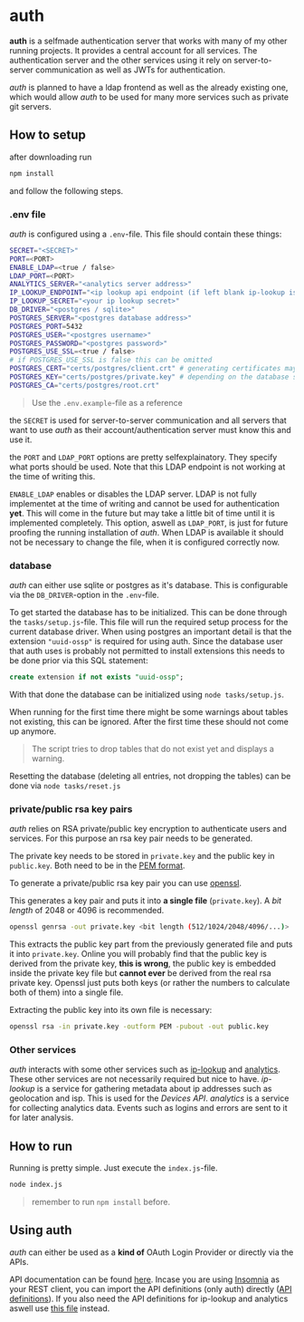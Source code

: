 # auth

**auth** is a selfmade authentication server that works with many of my other running projects. It provides a central account for all services.
The authentication server and the other services using it rely on server-to-server communication as well as JWTs for authentication.

*auth* is planned to have a ldap frontend as well as the already existing one, which would allow *auth* to be used for many more services such as private git servers.


## How to setup

after downloading run 

```sh
npm install
```

and follow the following steps.

### .env file

*auth* is configured using a `.env`-file. This file should contain these things:

```sh
SECRET="<SECRET>"
PORT=<PORT>
ENABLE_LDAP=<true / false>
LDAP_PORT=<PORT>
ANALYTICS_SERVER="<analytics server address>"
IP_LOOKUP_ENDPOINT="<ip lookup api endpoint (if left blank ip-lookup is disabled)>"
IP_LOOKUP_SECRET="<your ip lookup secret>"
DB_DRIVER="<postgres / sqlite>"
POSTGRES_SERVER="<postgres database address>"
POSTGRES_PORT=5432
POSTGRES_USER="<postgres username>"
POSTGRES_PASSWORD="<postgres password>"
POSTGRES_USE_SSL=<true / false>
# if POSTGRES_USE_SSL is false this can be omitted
POSTGRES_CERT="certs/postgres/client.crt" # generating certificates may be required
POSTGRES_KEY="certs/postgres/private.key" # depending on the database server configuration
POSTGRES_CA="certs/postgres/root.crt"    
```

> Use the `.env.example`-file as a reference

the `SECRET` is used for server-to-server communication and all servers that want to use *auth* as their account/authentication server must know this and use it.

the `PORT` and `LDAP_PORT` options are pretty selfexplainatory. They specify what ports should be used. Note that this LDAP endpoint is not working at the time of writing this.

`ENABLE_LDAP` enables or disables the LDAP server. LDAP is not fully implementet at the time of writing and cannot be used for authentication **yet**. This will come in the future but may take a little bit of time until it is implemented completely. This option, aswell as `LDAP_PORT`, is just for future proofing the running installation of *auth*. When LDAP is available it should not be necessary to change the file, when it is configured correctly now.

### database

*auth* can either use sqlite or postgres as it's database. This is configurable via the `DB_DRIVER`-option in the `.env`-file.

To get started the database has to be initialized. This can be done through the `tasks/setup.js`-file. This file will run the required setup process for the current database driver. When using postgres an important detail is that the extension `"uuid-ossp"` is required for using auth. Since the database user that auth uses is probably not permitted to install extensions this needs to be done prior via this SQL statement:

```sql
create extension if not exists "uuid-ossp";
```

With that done the database can be initialized using `node tasks/setup.js`. 

When running for the first time there might be some warnings about tables not existing, this can be ignored. After the first time these should not come up anymore.

> The script tries to drop tables that do not exist yet and displays a warning.


Resetting the database (deleting all entries, not dropping the tables) can be done via `node tasks/reset.js`

### private/public rsa key pairs

*auth* relies on RSA private/public key encryption to authenticate users and services. For this purpose an rsa key pair needs to be generated.

The private key needs to be stored in `private.key` and the public key in `public.key`. Both need to be in the [PEM format](https://www.cryptosys.net/pki/rsakeyformats.html).

To generate a private/public rsa key pair you can use [openssl](https://www.openssl.org/).

This generates a key pair and puts it into **a single file** (`private.key`). A *bit length* of 2048 or 4096 is recommended.

```sh
openssl genrsa -out private.key <bit length (512/1024/2048/4096/...)>
```

This extracts the public key part from the previously generated file and puts it into `private.key`. Online you will probably find that the public key is derived from the private key, **this is wrong**, the public key is embedded inside the private key file but **cannot ever** be derived from the real rsa private key. Openssl just puts both keys (or rather the numbers to calculate both of them) into a single file.

Extracting the public key into its own file is necessary:

```sh
openssl rsa -in private.key -outform PEM -pubout -out public.key
```

### Other services

*auth* interacts with some other services such as [ip-lookup](https://git.jannik.ml/jannik/ip-lookup) and [analytics](https://git.jannik.ml/jannik/analytics-server). These other services are not necessarily required but nice to have. *ip-lookup* is a service for gathering metadata about ip addresses such as geolocation and isp. This is used for the *Devices API*. *analytics* is a service for collecting analytics data. Events such as logins and errors are sent to it for later analysis. 

## How to run

Running is pretty simple. Just execute the `index.js`-file.

```sh
node index.js
```

> remember to run `npm install` before.

## Using auth

*auth* can either be used as a **kind of** OAuth Login Provider or directly via the APIs. 

API documentation can be found [here](/documentation/index.md).
Incase you are using [Insomnia](https://insomnia.rest) as your REST client, you can import the API definitions (only auth) directly ([API definitions](/documentation/Insomnia-auth.json)). If you also need the API definitions for ip-lookup and analytics aswell use [this file](/documentation/Insomnia-all.json) instead.